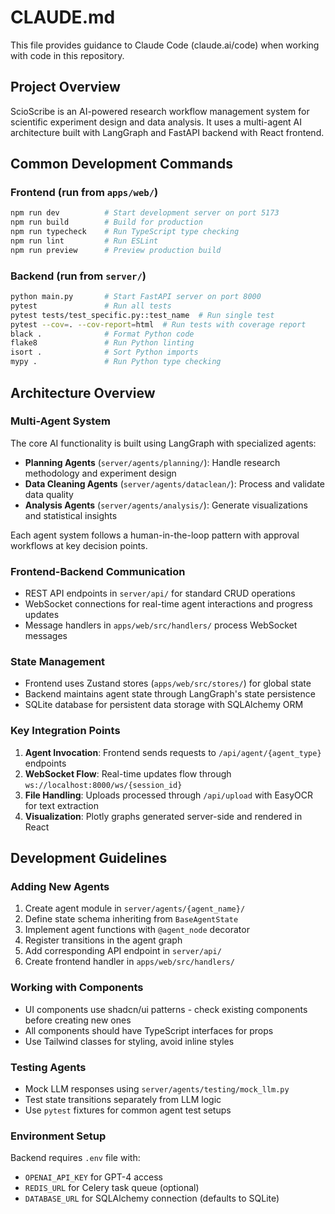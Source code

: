 # CLAUDE.md

This file provides guidance to Claude Code (claude.ai/code) when working with code in this repository.

## Project Overview

ScioScribe is an AI-powered research workflow management system for scientific experiment design and data analysis. It uses a multi-agent AI architecture built with LangGraph and FastAPI backend with React frontend.

## Common Development Commands

### Frontend (run from `apps/web/`)
```bash
npm run dev          # Start development server on port 5173
npm run build        # Build for production
npm run typecheck    # Run TypeScript type checking
npm run lint         # Run ESLint
npm run preview      # Preview production build
```

### Backend (run from `server/`)
```bash
python main.py       # Start FastAPI server on port 8000
pytest               # Run all tests
pytest tests/test_specific.py::test_name  # Run single test
pytest --cov=. --cov-report=html  # Run tests with coverage report
black .              # Format Python code
flake8               # Run Python linting
isort .              # Sort Python imports
mypy .               # Run Python type checking
```

## Architecture Overview

### Multi-Agent System
The core AI functionality is built using LangGraph with specialized agents:
- **Planning Agents** (`server/agents/planning/`): Handle research methodology and experiment design
- **Data Cleaning Agents** (`server/agents/dataclean/`): Process and validate data quality
- **Analysis Agents** (`server/agents/analysis/`): Generate visualizations and statistical insights

Each agent system follows a human-in-the-loop pattern with approval workflows at key decision points.

### Frontend-Backend Communication
- REST API endpoints in `server/api/` for standard CRUD operations
- WebSocket connections for real-time agent interactions and progress updates
- Message handlers in `apps/web/src/handlers/` process WebSocket messages

### State Management
- Frontend uses Zustand stores (`apps/web/src/stores/`) for global state
- Backend maintains agent state through LangGraph's state persistence
- SQLite database for persistent data storage with SQLAlchemy ORM

### Key Integration Points
1. **Agent Invocation**: Frontend sends requests to `/api/agent/{agent_type}` endpoints
2. **WebSocket Flow**: Real-time updates flow through `ws://localhost:8000/ws/{session_id}`
3. **File Handling**: Uploads processed through `/api/upload` with EasyOCR for text extraction
4. **Visualization**: Plotly graphs generated server-side and rendered in React

## Development Guidelines

### Adding New Agents
1. Create agent module in `server/agents/{agent_name}/`
2. Define state schema inheriting from `BaseAgentState`
3. Implement agent functions with `@agent_node` decorator
4. Register transitions in the agent graph
5. Add corresponding API endpoint in `server/api/`
6. Create frontend handler in `apps/web/src/handlers/`

### Working with Components
- UI components use shadcn/ui patterns - check existing components before creating new ones
- All components should have TypeScript interfaces for props
- Use Tailwind classes for styling, avoid inline styles

### Testing Agents
- Mock LLM responses using `server/agents/testing/mock_llm.py`
- Test state transitions separately from LLM logic
- Use `pytest` fixtures for common agent test setups

### Environment Setup
Backend requires `.env` file with:
- `OPENAI_API_KEY` for GPT-4 access
- `REDIS_URL` for Celery task queue (optional)
- `DATABASE_URL` for SQLAlchemy connection (defaults to SQLite)